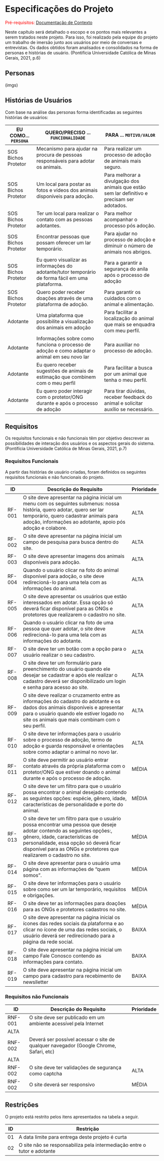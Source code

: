 # Especificações do Projeto

<span style="color:red">Pré-requisitos: <a href="1-Documentação de Contexto.md"> Documentação de Contexto</a></span>

Neste capítulo será detalhado o escopo e os pontos mais relevantes a serem tratados neste projeto.  Para isso, foi realizado pela equipe do projeto um trabalho de imersão junto aos usuários por meio de conversas e entrevistas. Os dados obtidos foram analisados e consolidados na forma de personas e histórias de usuário. (Pontifícia Universidade Católica de Minas Gerais, 2021, p.6)

## Personas

(imgs)


## Histórias de Usuários

Com base na análise das personas forma identificadas as seguintes histórias de usuários:

|EU COMO... `PERSONA`| QUERO/PRECISO ... `FUNCIONALIDADE` |PARA ... `MOTIVO/VALOR`                 |
|--------------------|------------------------------------|----------------------------------------|
|SOS Bichos Protetor |Mecanismo para ajudar na procura de pessoas responsáveis para adotar os animais. | Para realizar um processo de adoção de animais mais seguro. |
|SOS Bichos Protetor |Um local para postar as fotos e vídeos dos animais disponíveis para adoção. | Para melhorar a divulgação dos animais que estão sem lar definitivo e precisam ser adotados. |
|SOS Bichos Protetor |Ter um local para realizar o contato com as pessoas adotantes.| Para melhor acompanhar o processo pós adoção.|
|SOS Bichos Protetor |Encontrar pessoas que possam oferecer um lar temporário.| Para ajudar no processo de adoção e diminuir o número de animais nos abrigos.|
|SOS Bichos Protetor |Eu quero visualizar as informações do adotante/tutor temporário de forma fácil em uma plataforma. | Para a garantir a segurança do anila após o processo de adoção |
|SOS Bichos Protetor |Quero poder receber doações através de uma plataforma de adoção.| Para garantir os cuidados com o animal e alimentação. |
|Adotante |Uma plataforma que possibilite a visualização dos animais em adoção | Para facilitar a localização do animal que mais se enquadra com meu perfil. |
|Adotante |Informações sobre como funciona o processo de adoção e como adaptar o animal em seu novo lar | Para auxiliar no processo de adoção. |
|Adotante |Eu quero receber sugestões de animais de estimação que combinem com o meu perfil | Para facilitar a busca por um animal que tenha o meu perfil. |
|Adotante |Eu quero poder interagir com o protetor/ONG durante e após o processo de adoção | Para tirar dúvidas, receber feedback do animal e solicitar auxílio se necessário. |


## Requisitos

Os requisitos funcionais e não funcionais têm por objetivo descrever as possibilidades de interação dos usuários e os aspectos gerais do sistema. (Pontifícia Universidade Católica de Minas Gerais, 2021, p.7)

### Requisitos Funcionais

A partir das histórias de usuário criadas, foram definidos os seguintes requisitos funcionais e não funcionais do projeto.

|ID     | Descrição do Requisito  | Prioridade |
|-------|-----------------------------------------|----|
|RF-001 | O site deve apresentar na página inicial um menu com os seguintes submenus: nossa história, quero adotar, quero ser lar temporário, quero cadastrar animais para  adoção, informações ao adotante, apoio pós adoção e colabore. | ALTA | 
|RF-002 | O site deve apresentar na página inicial um campo de pesquisa para busca dentro do site. | ALTA |
|RF-003 | O site deve apresentar imagens dos animais disponíveis para adoção. | ALTA |
|RF-004 | Quando o usuário clicar na foto do animal disponível para adoção, o site deve redirecioná-lo para uma tela com as informações do animal. | ALTA |
|RF-005 | O site deve apresentar os usuários que estão interessados em adotar. Essa opção só deverá ficar disponível para as ONGs e protetores que realizarem o cadastro no site. | ALTA |
|RF-006 | Quando o usuário clicar na foto de uma pessoa que quer adotar, o site deve redirecioná-lo para uma tela com as informações do adotante. | ALTA |
|RF-007 | O site deve ter um botão com a opção para o usuário realizar o seu cadastro. | ALTA |
|RF-008 | O site deve ter um formulário para preenchimento do usuário quando ele desejar se cadastrar e após ele realizar o cadastro deverá ser disponibilizado um login e senha para acesso ao site. | ALTA |
|RF-009 | O site deve realizar o cruzamento entre as informações do cadastro do adotante e os dados dos animais disponíveis e apresentar para o usuário quando ele estiver logado no site os animais que mais combinam com o seu perfil. | ALTA |
|RF-010 | O site deve ter informações para o usuário sobre o processo de adoção, termo de adoção e guarda responsável e orientações sobre como adaptar o animal no novo lar. | ALTA |
|RF-011 |O site deve permitir ao usuário entrar contato através da própria plataforma com o protetor/ONG que estiver doando o animal durante e após o processo de adoção. | MÉDIA |
|RF-012 | O site deve ter  um filtro para que o usuário possa encontrar o animal desejado contendo as seguintes opções: espécie, gênero, idade, características de personalidade e porte do animal. | MÉDIA |
|RF-013 |O site deve ter um filtro para que o usuário possa encontrar uma pessoa que deseje adotar contendo as seguintes opções:, gênero, idade, características de personalidade, essa opção só deverá ficar disponível para as ONGs e protetores que realizarem o cadastro no site. | MÉDIA |
|RF-014 | O site deve apresentar para o usuário uma página com as informações de “quem somos”. | MÉDIA |
|RF-015 | O site deve ter informações para o usuário sobre como ser um lar temporário, requisitos e obrigações. | MÉDIA |
|RF-016 | O site deve ter as informações para doações para as ONGs e protetores cadastros no site. | MÉDIA |
|RF-017 | O site deve apresentar na página inicial os ícones das redes sociais da plataforma e ao clicar no ícone de uma das redes sociais, o usuário deverá ser redirecionado para a página da rede social. | BAIXA |
|RF-018 | O site deve apresentar na página inicial um campo Fale Conosco contendo as informações para contato. | BAIXA |
|RF-019 | O site deve apresentar na página inicial um campo para cadastro para recebimento de newslletter | BAIXA |



### Requisitos não Funcionais

|ID     | Descrição do Requisito  |Prioridade |
|-------|-------------------------|----|
|RNF-001| O site deve ser publicado em um ambiente acessível pela Internet
| ALTA | 
|RNF-002|Deverá ser possível acessar o site de qualquer navegador (Google Chrome, Safari, etc)
 |  ALTA | 
|RNF-002| O site deve ter validações de segurança como captcha |  ALTA | 
|RNF-002| O site deverá ser responsivo |  MÉDIA | 



## Restrições

O projeto está restrito pelos itens apresentados na tabela a seguir.

|ID| Restrição                                             |
|--|-------------------------------------------------------|
|01| A data limite para entrega deste projeto é curta |
|02| O site não se responsabiliza pela intermediação entre o tutor e adotante |


